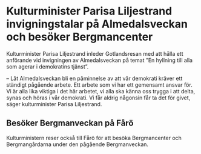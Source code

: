 # Kulturminister Parisa Liljestrand invigningstalar på Almedalsveckan och besöker Bergmancenter

Kulturminister Parisa Liljestrand inleder Gotlandsresan med att hålla ett anförande vid invigningen av Almedalsveckan på temat ”En hyllning till alla som agerar i demokratins tjänst”.

– Låt Almedalsveckan bli en påminnelse av att vår demokrati kräver ett ständigt pågående arbete. Ett arbete som vi har ett gemensamt ansvar för. Vi är alla lika viktiga i det här arbetet, vi alla ska känna oss trygga i att delta, synas och höras i vår demokrati. Vi får aldrig någonsin får ta det för givet, säger kulturminister Parisa Liljestrand.

## Besöker Bergmanveckan på Fårö

Kulturministern reser också till Fårö för att besöka Bergmancenter och Bergmangårdarna under den pågående Bergmanveckan.
